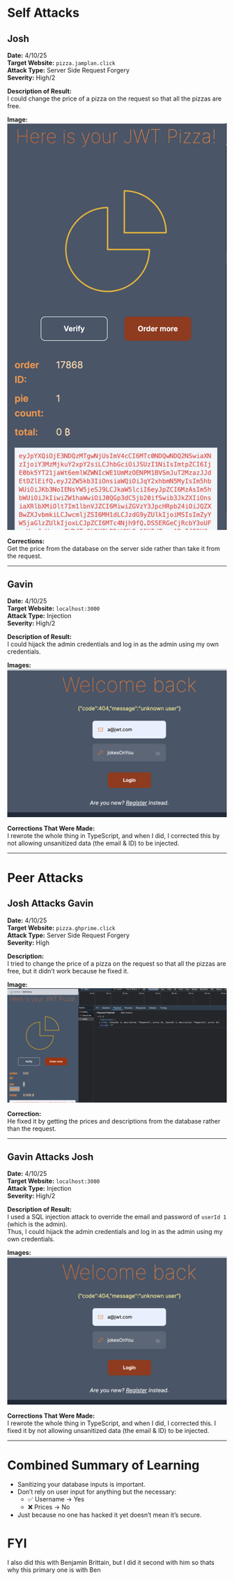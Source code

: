 # Self Attacks

## Josh  
**Date:** 4/10/25  
**Target Website:** `pizza.jamplan.click`  
**Attack Type:** Server Side Request Forgery  
**Severity:** High/2  

**Description of Result:**  
I could change the price of a pizza on the request so that all the pizzas are free.

**Image:**
![Test Image 1](images/image2.png)

**Corrections:**  
Get the price from the database on the server side rather than take it from the request.

---

## Gavin  
**Date:** 4/10/25  
**Target Website:** `localhost:3000`  
**Attack Type:** Injection  
**Severity:** High/2  

**Description of Result:**  
I could hijack the admin credentials and log in as the admin using my own credentials.

**Images:**  
![Test Image 1](images/image1.png)

**Corrections That Were Made:**  
I rewrote the whole thing in TypeScript, and when I did, I corrected this by not allowing unsanitized data (the email & ID) to be injected.

---

# Peer Attacks

## Josh Attacks Gavin  
**Date:** 4/10/25  
**Target Website:** `pizza.ghprime.click`  
**Attack Type:** Server Side Request Forgery  
**Severity:** High  

**Description:**  
I tried to change the price of a pizza on the request so that all the pizzas are free, but it didn’t work because he fixed it.

**Image:**  
![Test Image 1](images/image3.png)

**Correction:**  
He fixed it by getting the prices and descriptions from the database rather than the request.

---

## Gavin Attacks Josh  
**Date:** 4/10/25  
**Target Website:** `localhost:3000`  
**Attack Type:** Injection  
**Severity:** High/2  

**Description of Result:**  
I used a SQL injection attack to override the email and password of `userId 1` (which is the admin).  
Thus, I could hijack the admin credentials and log in as the admin using my own credentials.

**Images:**  
![Test Image 1](images/image1.png)

**Corrections That Were Made:**  
I rewrote the whole thing in TypeScript, and when I did, I corrected this. I fixed it by not allowing unsanitized data (the email & ID) to be injected.

---

# Combined Summary of Learning

- Sanitizing your database inputs is important.  
- Don’t rely on user input for anything but the necessary:  
  - ✅ Username → Yes  
  - ❌ Prices → No  
- Just because no one has hacked it yet doesn’t mean it’s secure.


# FYI

I also did this with Benjamin Brittain, but I did it second with him so thats why this primary one is with Ben
